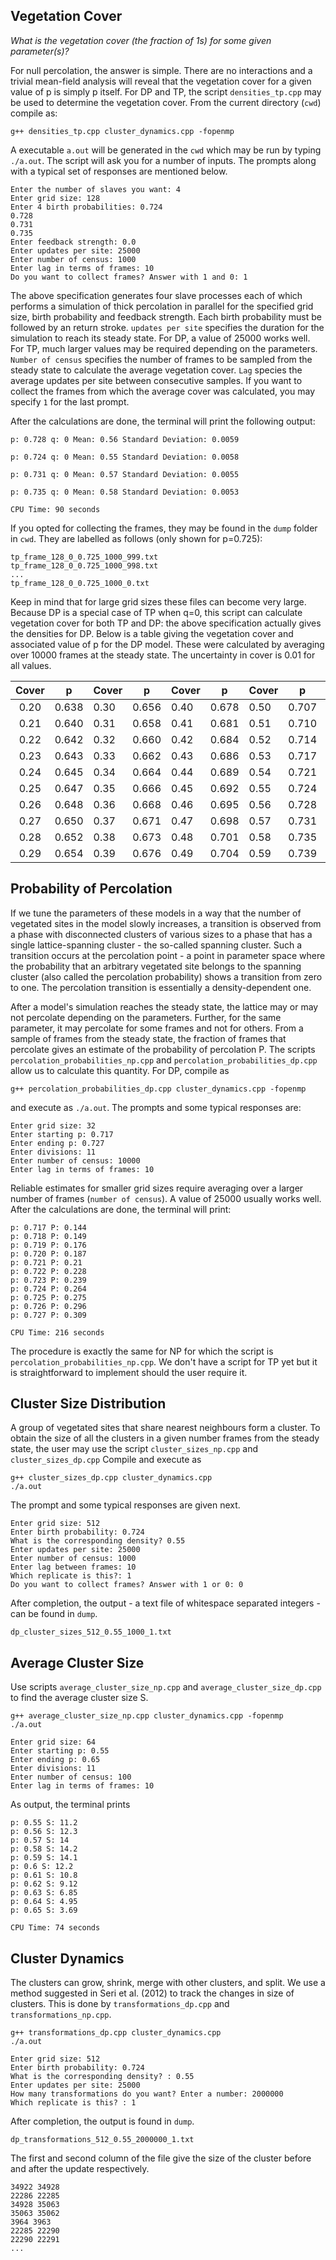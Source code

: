 ## Vegetation Cover 

*What is the vegetation cover (the fraction of 1s) for some given parameter(s)?* 

For null percolation, the answer is simple. There are no interactions and a trivial mean-field analysis will reveal that the vegetation cover for a given value of p is simply p itself. For DP and TP, the script `densities_tp.cpp` may be used to determine the vegetation cover. From the current directory (`cwd`) compile as:

```shell
g++ densities_tp.cpp cluster_dynamics.cpp -fopenmp 
```
A executable `a.out` will be generated in the `cwd` which may be run by typing `./a.out`. The script will ask you for a number of inputs. The prompts along with a typical set of responses are mentioned below. 

```
Enter the number of slaves you want: 4
Enter grid size: 128
Enter 4 birth probabilities: 0.724
0.728
0.731
0.735
Enter feedback strength: 0.0 
Enter updates per site: 25000
Enter number of census: 1000
Enter lag in terms of frames: 10
Do you want to collect frames? Answer with 1 and 0: 1
```
The above specification generates four slave processes each of which performs a simulation of thick percolation in parallel for the specified grid size, birth probability and feedback strength. Each birth probability must be followed by an return stroke. `updates per site` specifies the duration for the simulation to reach its steady state. For DP, a value of 25000 works well. For TP, much larger values may be required depending on the parameters. `Number of census` specifies the number of frames to be sampled from the steady state to calculate the average vegetation cover. `Lag` species the average updates per site between consecutive samples. If you want to collect the frames from which the average cover was calculated, you may specify `1` for the last prompt. 

After the calculations are done, the terminal will print the following output:

```
p: 0.728 q: 0 Mean: 0.56 Standard Deviation: 0.0059

p: 0.724 q: 0 Mean: 0.55 Standard Deviation: 0.0058

p: 0.731 q: 0 Mean: 0.57 Standard Deviation: 0.0055 

p: 0.735 q: 0 Mean: 0.58 Standard Deviation: 0.0053

CPU Time: 90 seconds 
```

If you opted for collecting the frames, they may be found in the `dump` folder in `cwd`. They are labelled as follows (only shown for p=0.725):

```
tp_frame_128_0_0.725_1000_999.txt
tp_frame_128_0_0.725_1000_998.txt
...
tp_frame_128_0_0.725_1000_0.txt
```
Keep in mind that for large grid sizes these files can become very large. Because DP is a special case of TP when q=0, this script can calculate vegetation cover for both TP and DP: the above specification actually gives the densities for DP. Below is a table giving the vegetation cover and associated value of p for the DP model. These were calculated by averaging over 10000 frames at the steady state. The uncertainty in cover is 0.01 for all values.  

| Cover | p     | Cover | p     | Cover | p     | Cover | p     | Cover | p     | Cover | p     |
|:-----:|-------|-------|-------|-------|-------|-------|-------|-------|-------|-------|-------|
| 0.20  | 0.638 | 0.30  | 0.656 | 0.40  | 0.678 | 0.50  | 0.707 | 0.60  | 0.743 | 0.70  | 0.788 |
| 0.21  | 0.640 | 0.31  | 0.658 | 0.41  | 0.681 | 0.51  | 0.710 | 0.61  | 0.747 | 0.71  | 0.793 |
| 0.22  | 0.642 | 0.32  | 0.660 | 0.42  | 0.684 | 0.52  | 0.714 | 0.62  | 0.751 | 0.72  | 0.798 |
| 0.23  | 0.643 | 0.33  | 0.662 | 0.43  | 0.686 | 0.53  | 0.717 | 0.63  | 0.755 | 0.73  | 0.803 |
| 0.24  | 0.645 | 0.34  | 0.664 | 0.44  | 0.689 | 0.54  | 0.721 | 0.64  | 0.760 | 0.74  | 0.808 |
| 0.25  | 0.647 | 0.35  | 0.666 | 0.45  | 0.692 | 0.55  | 0.724 | 0.65  | 0.764 | 0.75  | 0.814 |
| 0.26  | 0.648 | 0.36  | 0.668 | 0.46  | 0.695 | 0.56  | 0.728 | 0.66  | 0.769 | 0.76  | 0.820 |
| 0.27  | 0.650 | 0.37  | 0.671 | 0.47  | 0.698 | 0.57  | 0.731 | 0.67  | 0.773 | 0.77  | 0.825 |
| 0.28  | 0.652 | 0.38  | 0.673 | 0.48  | 0.701 | 0.58  | 0.735 | 0.68  | 0.778 | 0.78  | 0.831 |
| 0.29  | 0.654 | 0.39  | 0.676 | 0.49  | 0.704 | 0.59  | 0.739 | 0.69  | 0.783 | 0.79  | 0.837 |

## Probability of Percolation 

If we tune the parameters of these models in a way that the number of vegetated sites in the model slowly increases, a transition is observed from a phase
with disconnected clusters of various sizes to a phase that has a single lattice-spanning cluster - the so-called spanning cluster. Such a transition occurs at the percolation point - a point in parameter space where the probability that an arbitrary vegetated site belongs to the spanning cluster (also called the percolation probability) shows a transition from zero to one. The percolation transition is essentially a density-dependent one.

After a model's simulation reaches the steady state, the lattice may or may not percolate depending on the parameters. Further, for the same parameter, it may percolate for some frames and not for others. From a sample of frames from the steady state, the fraction of frames that percolate gives an estimate of the probability of percolation P. The scripts `percolation_probabilities_np.cpp` and `percolation_probabilities_dp.cpp` allow us to calculate this quantity. For DP, compile as

```
g++ percolation_probabilities_dp.cpp cluster_dynamics.cpp -fopenmp 
```
and execute as `./a.out`. The prompts and some typical responses are:

```
Enter grid size: 32
Enter starting p: 0.717
Enter ending p: 0.727
Enter divisions: 11
Enter number of census: 10000
Enter lag in terms of frames: 10 
```

Reliable estimates for smaller grid sizes require averaging over a larger number of frames (`number of census`). A value of 25000 usually works well. After the calculations are done, the terminal will print:

```
p: 0.717 P: 0.144
p: 0.718 P: 0.149
p: 0.719 P: 0.176
p: 0.720 P: 0.187
p: 0.721 P: 0.21
p: 0.722 P: 0.228
p: 0.723 P: 0.239
p: 0.724 P: 0.264
p: 0.725 P: 0.275
p: 0.726 P: 0.296
p: 0.727 P: 0.309

CPU Time: 216 seconds 
```

The procedure is exactly the same for NP for which the script is `percolation_probabilities_np.cpp`. We don't have a script for TP yet but it is straightforward to implement should the user require it. 

## Cluster Size Distribution 

A group of vegetated sites that share nearest neighbours form a cluster. To obtain the size of all the clusters in a given number frames from the steady state, the user may use the script `cluster_sizes_np.cpp` and `cluster_sizes_dp.cpp` Compile and execute as

```
g++ cluster_sizes_dp.cpp cluster_dynamics.cpp 
./a.out 
```
The prompt and some typical responses are given next. 

```
Enter grid size: 512
Enter birth probability: 0.724
What is the corresponding density? 0.55
Enter updates per site: 25000
Enter number of census: 1000
Enter lag between frames: 10
Which replicate is this?: 1
Do you want to collect frames? Answer with 1 or 0: 0 
```
After completion, the output - a text file of whitespace separated integers - can be found in `dump`. 

```
dp_cluster_sizes_512_0.55_1000_1.txt
```
## Average Cluster Size 

Use scripts `average_cluster_size_np.cpp` and `average_cluster_size_dp.cpp` to find the average cluster size S. 

```
g++ average_cluster_size_np.cpp cluster_dynamics.cpp -fopenmp
./a.out 
```

```
Enter grid size: 64
Enter starting p: 0.55
Enter ending p: 0.65
Enter divisions: 11
Enter number of census: 100
Enter lag in terms of frames: 10 
```
As output, the terminal prints

```
p: 0.55 S: 11.2
p: 0.56 S: 12.3
p: 0.57 S: 14
p: 0.58 S: 14.2
p: 0.59 S: 14.1
p: 0.6 S: 12.2
p: 0.61 S: 10.8
p: 0.62 S: 9.12 
p: 0.63 S: 6.85 
p: 0.64 S: 4.95
p: 0.65 S: 3.69 

CPU Time: 74 seconds 
```


## Cluster Dynamics 

The clusters can grow, shrink, merge with other clusters, and split. We use a method suggested in Seri et al. (2012) to track the changes in size of clusters. This is done by `transformations_dp.cpp` and `transformations_np.cpp`. 

```
g++ transformations_dp.cpp cluster_dynamics.cpp 
./a.out 
```

```
Enter grid size: 512
Enter birth probability: 0.724
What is the corresponding density? : 0.55
Enter updates per site: 25000
How many transformations do you want? Enter a number: 2000000
Which replicate is this? : 1
```
After completion, the output is found in `dump`. 

```
dp_transformations_512_0.55_2000000_1.txt
```

The first and second column of the file give the size of the cluster before and after the update respectively. 

```
34922 34928
22286 22285
34928 35063
35063 35062
3964 3963
22285 22290
22290 22291
...
```
